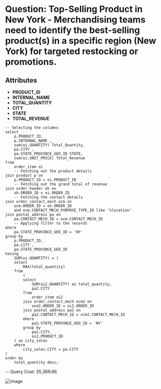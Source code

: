 # Question: Top-Selling Product in New York - Merchandising teams need to identify the best-selling product(s) in a specific region (New York) for targeted restocking or promotions.

## Attributes
- **PRODUCT_ID**
- **INTERNAL_NAME**
- **TOTAL_QUANTITY**
- **CITY**
- **STATE**
- **TOTAL_REVENUE**

```
-- Selecting the columns
select
	p.PRODUCT_ID,
	p.INTERNAL_NAME ,
	sum(oi.QUANTITY) Total_Quantity,
	pa.CITY ,
	pa.STATE_PROVINCE_GEO_ID STATE,
	sum(oi.UNIT_PRICE) Total_Revenue
from
	order_item oi
	-- Fetching out the product details
join product p on
	p.PRODUCT_ID = oi.PRODUCT_ID
	-- Fetching out the grand total of revenue 
join order_header oh on
	oh.ORDER_ID = oi.ORDER_ID
	-- Fetching the contact details
join order_contact_mech ocm on
	ocm.ORDER_ID = oh.ORDER_ID
	and ocm.CONTACT_MECH_PURPOSE_TYPE_ID like '%location'
join postal_address pa on
	pa.CONTACT_MECH_ID = ocm.CONTACT_MECH_ID
	-- Applying filter to the records
where
	pa.STATE_PROVINCE_GEO_ID = 'NY'
group by
	p.PRODUCT_ID,
	pa.CITY ,
	pa.STATE_PROVINCE_GEO_ID
having
	SUM(oi.QUANTITY) = (
	select
		MAX(total_quantity)
	from
		(
		select
			SUM(oi2.QUANTITY) as total_quantity,
			pa2.CITY
		from
			order_item oi2
		join order_contact_mech ocm2 on
			ocm2.ORDER_ID = oi2.ORDER_ID
		join postal_address pa2 on
			pa2.CONTACT_MECH_ID = ocm2.CONTACT_MECH_ID
		where
			pa2.STATE_PROVINCE_GEO_ID = 'NY'
		group by
			pa2.CITY,
			oi2.PRODUCT_ID
    ) as city_sales
	where
		city_sales.CITY = pa.CITY
)
order by
	total_quantity desc;
```

-- Query Cost: 35,369.66

![image](https://github.com/user-attachments/assets/c948cab3-2321-41d6-ad84-6d5ccbad3f33)
